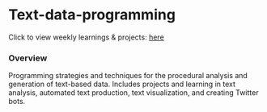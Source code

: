 # Text-data-programming

Click to view weekly learnings & projects: [here](https://soojin-lee0819.github.io/ITPBlog/prgA-Z.html)

### Overview

Programming strategies and techniques for the procedural analysis and generation of text-based data. Includes projects and learning in text analysis, automated text production, text visualization, and creating Twitter bots.
